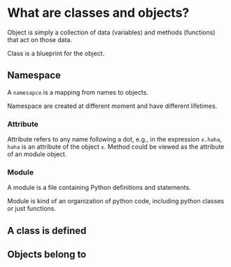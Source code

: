 # What are classes and objects?


Object is simply a collection of data (variables) and methods (functions) that act on those data.

Class is a blueprint for the object.

## Namespace
A `namesapce` is a mapping from names to objects. 

Namespace are created at different moment and have different lifetimes. 

### Attribute
Attribute refers to any name following a dot, e.g., in the expression `x.haha`, `haha` is an attribute of the object `x`.
Method could be viewed as the attribute of an module object.

### Module
A module is a file containing Python definitions and statements.

Module is kind of an organization of python code, including python classes or just functions. 


## A class is defined 



## Objects belong to 

